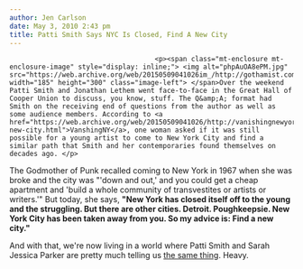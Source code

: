 ```yaml
---
author: Jen Carlson
date: May 3, 2010 2:43 pm
title: Patti Smith Says NYC Is Closed, Find A New City
---
```


	
										<p><span class="mt-enclosure mt-enclosure-image" style="display: inline;"> <img alt="phpAuOA8ePM.jpg" src="https://web.archive.org/web/20150509041026im_/http://gothamist.com/attachments/arts_jen/phpAuOA8ePM.jpg" width="185" height="300" class="image-left"> </span>Over the weekend Patti Smith and Jonathan Lethem went face-to-face in the Great Hall of Cooper Union to discuss, you know, stuff. The Q&amp;A; format had Smith on the receiving end of questions from the author as well as some audience members. According to <a href="https://web.archive.org/web/20150509041026/http://vanishingnewyork.blogspot.com/2010/05/find-new-city.html">VanshingNY</a>, one woman asked if it was still possible for a young artist to come to New York City and find a similar path that Smith and her contemporaries found themselves on decades ago. </p>

<p>The Godmother of Punk recalled coming to New York in 1967 when she was broke and the city was &quot;&apos;down and out,&apos; and you could get a cheap apartment and &apos;build a whole community of transvestites or artists or writers.&apos;&quot; But today, she says, <strong>&quot;New York has closed itself off to the young and the struggling. But there are other cities. Detroit. Poughkeepsie. New York City has been taken away from you. So my advice is: Find a new city.&quot;</strong> </p>

<p>And with that, we&apos;re now living in a world where Patti Smith and Sarah Jessica Parker are pretty much telling us <a href="https://web.archive.org/web/20150509041026/http://gothamist.com/2008/04/02/sjp_warns_futur.php">the same thing</a>. Heavy.</p>					
										
									
				